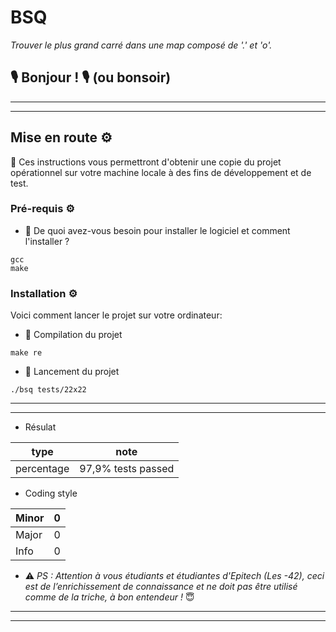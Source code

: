 # BSQ

*Trouver le plus grand carré dans une map composé de '.' et 'o'.*

## 🎙 __Bonjour ! 🎙 (ou bonsoir)__

--------------------
--------------------

## Mise en route ⚙️

📌 Ces instructions vous permettront d'obtenir une copie du projet opérationnel sur votre machine locale à des fins de développement et de test.

### Pré-requis ⚙️

* 📌 De quoi avez-vous besoin pour installer le logiciel et comment l'installer ?

```
gcc
make
```

### Installation ⚙️

Voici comment lancer le projet sur votre ordinateur:


* 📌 Compilation du projet

```
make re
```

* 📌 Lancement du projet

```
./bsq tests/22x22
```


--------------------
--------------------

- Résulat

| type       |           note            |
|------------|---------------------------|
| percentage | 97,9% tests passed        |

- Coding style 

| Minor | 0 |
|-------|---|
| Major | 0 |
| Info  | 0 |

* ⚠️ *PS : Attention à vous étudiants et étudiantes d'Epitech (Les -42), ceci est de l’enrichissement de connaissance et ne doit pas être utilisé comme de la triche, à bon entendeur !* 😇

--------------------
--------------------
